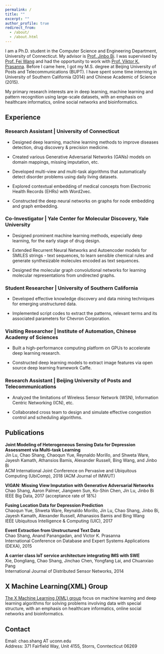 ```yaml
---
permalink: /
title: ""
excerpt: ""
author_profile: true
redirect_from: 
  - /about/
  - /about.html
---
```


I am a Ph.D. student in the Computer Science and Engineering Department, University of Connecticut. My advisor is [Prof. Jinbo Bi](http://www.engr.uconn.edu/~jinbo/). I was supervised by [Prof. Fei Wang](https://sites.google.com/site/feiwang03/) and had the opportunity to work with [Prof. Viktor K. Prasanna](http://halcyon.usc.edu/~pk/prasannawebsite/). Before I came here, I got my M.S. degree at Beijing University of Posts and Telecommunications (BUPT). I have spent some time interning in University of Southern California (2014) and Chinese Academic of Science (2015).

My primary research interests are in deep learning, machine learning and pattern recognition using large-scale datasets, with an emphasis on healthcare informatics, online social networks and bioinformatics. 

Experience
------

### Research Assistant | University of Connecticut

- Designed deep learning, machine learning methods to improve diseases detection, drug discovery & precision medicine. 

- Created various Generative Adversarial Networks (GANs) models on domain mappings, missing imputation, etc.

- Developed multi-view and multi-task algorithms that automatically detect disorder problems using daily living datasets.

- Explored contextual embedding of medical concepts from Electronic Health Records (EHRs) with Word2vec.

- Constructed the deep neural networks on graphs for node embedding and graph embedding.

### Co-Investigator | Yale Center for Molecular Discovery, Yale University

- Designed prominent machine learning methods, especially deep learning, for the early stage of drug design.

- Extended Recurrent Neural Networks and Autoencoder models for SMILES strings - text sequences, to learn sensible chemical rules and generate synthesizable molecules encoded as text sequences.

- Designed the molecular graph convolutional networks for learning molecular representations from undirected graphs.

### Student Researcher | University of Southern California

- Developed effective knowledge discovery and data mining techniques for emerging unstructured data. 

- Implemented script codes to extract the patterns, relevant terms and its associated parameters for Chevron Corporation.

### Visiting Researcher | Institute of Automation, Chinese Academy of Sciences

- Built a high-performance computing platform on GPUs to accelerate deep learning research.

- Constructed deep learning models to extract image features via open source deep learning framework Caffe.

### Research Assistant | Beijing University of Posts and Telecommunications

- Analyzed the limitations of Wireless Sensor Network (WSN), Information Centric Networking (ICN), etc. 

- Collaborated cross team to design and simulate effective congestion control and scheduling algorithms.


Publications
------

__Joint Modeling of Heterogeneous Sensing Data for Depression Assessment via Multi-task Learning__  
Jin Lu, Chao Shang, Chaoqun Yue, Reynaldo Morillo, and Shweta Ware, Jayesh Kamath, Athansios Bamis, Alexander Russell, Bing Wang, and Jinbo Bi  
ACM International Joint Conference on Pervasive and Ubiquitous Computing (UbiComp), 2018 (ACM Journal of IMWUT)

__VIGAN: Missing View Imputation with Generative Adversarial Networks__  
Chao Shang, Aaron Palmer, Jiangwen Sun, Ko-Shin Chen, Jin Lu, Jinbo Bi  
IEEE Big Data, 2017 (acceptance rate of 18%)

__Fusing Location Data for Depression Prediction__  
Chaoqun Yue, Shweta Ware, Reynaldo Morillo, Jin Lu, Chao Shang, Jinbo Bi, Jayesh Kamath, Alexander Russell, Athanasios Bamis and Bing Wang  
IEEE Ubiquitous Intelligence & Computing (UIC), 2017

__Event Extraction from Unstructured Text Data__  
Chao Shang, Anand Panangadan, and Victor K. Prasanna  
International Conference on Database and Expert Systems Applications (DEXA), 2015

__A carrier class IoT service architecture integrating IMS with SWE__  
Xie, Dongliang, Chao Shang, Jinchao Chen, Yongfang Lai, and Chuanxiao Pang  
International Journal of Distributed Sensor Networks, 2014
		

X Machine Learning(XML) Group
------

[The X Machine Learning (XML) group](https://xmachinelearning.github.io/) focus on machine learning and deep learning algorithms for solving problems involving data with special structure, with an emphasis on healthcare informatics, online social networks and bioinformatics.


Contact
------

Email: chao.shang AT uconn.edu  
Address: 371 Fairfield Way, Unit 4155, Storrs, Conntecticut 06269

